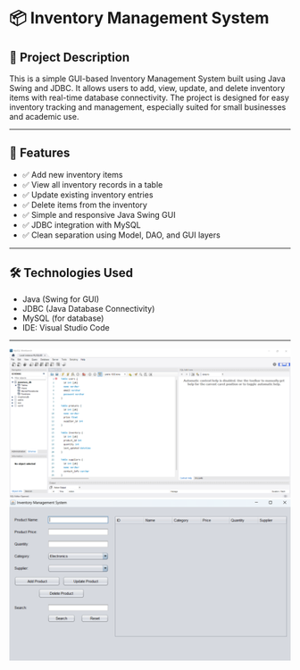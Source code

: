 # 📦 Inventory Management System

## 📝 Project Description
This is a simple GUI-based Inventory Management System built using Java Swing and JDBC. It allows users to add, view, update, and delete inventory items with real-time database connectivity. The project is designed for easy inventory tracking and management, especially suited for small businesses and academic use.

---

## 🚀 Features
- ✅ Add new inventory items  
- ✅ View all inventory records in a table  
- ✅ Update existing inventory entries  
- ✅ Delete items from the inventory  
- ✅ Simple and responsive Java Swing GUI  
- ✅ JDBC integration with MySQL  
- ✅ Clean separation using Model, DAO, and GUI layers  

---

## 🛠️ Technologies Used
- Java (Swing for GUI)
- JDBC (Java Database Connectivity)
- MySQL (for database)
- IDE: Visual Studio Code

---
![Inventory UI](https://github.com/mridulx7/Inventory-Management-System/blob/48b1235d96a3a3df0a3dd7f85add64c15fcc0a71/Screenshot%202025-05-19%20180420.png)
![Inventory UI](https://github.com/mridulx7/Inventory-Management-System/blob/cbfd96f16a62341ccf6ede5174e01ae108f2f4a3/Screenshot%202025-05-19%20180039.png)


